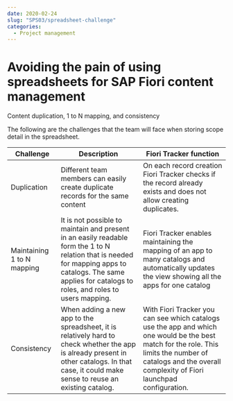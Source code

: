 ```yaml
---
date: 2020-02-24
slug: "SPS03/spreadsheet-challenge"
categories:
  - Project management
---
```

# Avoiding the pain of using spreadsheets for SAP Fiori content management

Content duplication, 1 to N mapping, and consistency

<!-- more -->

The following are the challenges that the team will face when storing scope detail in the spreadsheet.

|Challenge|Description|Fiori Tracker function|
|--|--|--|
|Duplication | Different team members can easily create duplicate records for the same content|On each record creation Fiori Tracker checks if the record already exists and does not allow creating duplicates.|
|Maintaining 1 to N mapping | It is not possible to maintain and present in an easily readable form the 1 to N relation that is needed for mapping apps to catalogs. The same applies for catalogs to roles, and roles to users mapping. |Fiori Tracker enables maintaining the mapping of an app to many catalogs and automatically updates the view showing all the apps for one catalog|
|Consistency | When adding a new app to the spreadsheet, it is relatively hard to check whether the app is already present in other catalogs. In that case, it could make sense to reuse an existing catalog. | With Fiori Tracker you can see which catalogs use the app and which one would be the best match for the role. This limits the number of catalogs and the overall complexity of Fiori launchpad configuration. |